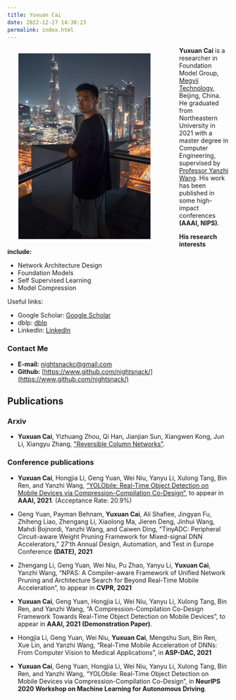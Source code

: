 ```yaml
---
title: Yuxuan Cai
date: 2022-12-27 14:30:23
permalink: index.html
---
```


<!-- ## Intro -->
<img src='/image/psimg.jpg' align='left' style=' width:300px; padding-right: 65px; padding-left: 25px; padding-top: 15px; padding-bottom: 15px;'/>

**Yuxuan Cai** is a researcher in Foundation Model Group, [Megvii Technology](https://en.megvii.com/), Beijing, China. He graduated from Northeastern University in 2021 with a master degree in Computer Engineering, supervised by [Professor Yanzhi Wang](https://web.northeastern.edu/yanzhiwang/).
His work has been published in some high-impact conferences **(AAAI, NIPS)**.


**His research interests include:**

  - Network Architecture Design
  - Foundation Models
  - Self Supervised Learning
  - Model Compression

Useful links: 

- Google Scholar: [Google Scholar](https://scholar.google.com/citations?user=EzYiBeUAAAAJ&hl=en)
- dblp: [dblp](https://dblp.org/pid/209/5515.html)
- LinkedIn: [LinkedIn](https://www.linkedin.com/in/yuxuan-cai-4a1833109)

### Contact Me

- **E-mail:** [nightsnackc@gmail.com ](mailto:nightsnackc@gmail.com )
- **Github:** [https://www.github.com/nightsnack/](https://www.github.com/nightsnack/)


## Publications

### Arxiv

- **Yuxuan Cai**, Yizhuang Zhou, Qi Han, Jianjian Sun, Xiangwen Kong, Jun Li, Xiangyu Zhang, ["Reversible Column Networks"](https://arxiv.org/abs/2212.11696).


### Conference publications
- **Yuxuan Cai**, Hongjia Li, Geng Yuan, Wei Niu, Yanyu Li, Xulong Tang, Bin Ren, and Yanzhi Wang, [“YOLObile: Real-Time Object Detection on Mobile Devices via Compression-Compilation Co-Design“](https://arxiv.org/abs/2009.05697), to appear in **AAAI, 2021**. (Acceptance Rate: 20.9%)

- Geng Yuan, Payman Behnam, **Yuxuan Cai**, Ali Shafiee, Jingyan Fu, Zhiheng Liao, Zhengang Li, Xiaolong Ma, Jieren Deng, Jinhui Wang, Mahdi Bojnordi, Yanzhi Wang, and Caiwen Ding, "TinyADC: Peripheral Circuit-aware Weight Pruning Framework for Mixed-signal DNN Accelerators," 27'th Annual Design, Automation, and Test in Europe Conference **(DATE), 2021**

- Zhengang Li, Geng Yuan, Wei Niu, Pu Zhao, Yanyu Li, **Yuxuan Cai**, Yanzhi Wang, “NPAS: A Compiler-aware Framework of Unified Network Pruning and Architecture Search for Beyond Real-Time Mobile Acceleration”, to appear in **CVPR, 2021**

- **Yuxuan Cai**, Geng Yuan, Hongjia Li, Wei Niu, Yanyu Li, Xulong Tang, Bin Ren, and Yanzhi Wang, “A Compression-Compilation Co-Design Framework Towards Real-Time Object Detection on Mobile Devices”, to appear in **AAAI, 2021 (Demonstration Paper)**.


- Hongjia Li, Geng Yuan, Wei Niu, **Yuxuan Cai**, Mengshu Sun, Bin Ren, Xue Lin, and Yanzhi Wang, “Real-Time Mobile Acceleration of DNNs: From Computer Vision to Medical Applications”, in **ASP-DAC, 2021**

- **Yuxuan Cai**, Geng Yuan, Hongjia Li, Wei Niu, Yanyu Li, Xulong Tang, Bin Ren, and Yanzhi Wang, “YOLObile: Real-Time Object Detection on Mobile Devices via Compression-Compilation Co-Design”, in **NeurIPS 2020 Workshop on Machine Learning for Autonomous Driving**.
